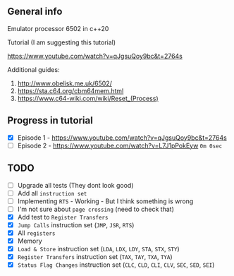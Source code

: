 General info
---
Emulator processor 6502 in c++20

Tutorial (I am suggesting this tutorial)

https://www.youtube.com/watch?v=qJgsuQoy9bc&t=2764s

Additional guides:
1. http://www.obelisk.me.uk/6502/
2. https://sta.c64.org/cbm64mem.html
3. https://www.c64-wiki.com/wiki/Reset_(Process)

Progress in tutorial
---
- [x] Episode 1 - https://www.youtube.com/watch?v=qJgsuQoy9bc&t=2764s
- [ ] Episode 2 - https://www.youtube.com/watch?v=L7J1pPokEyw `0m 0sec`

TODO
---
- [ ] Upgrade all tests (They dont look good)
- [ ] Add all `instruction set`
- [ ] Implementing `RTS` - Working - But I think something is wrong
- [ ] I'm not sure about `page crossing` (need to check that)
- [x] Add test to `Register Transfers`
- [x] `Jump Calls` instruction set (`JMP`, `JSR`, `RTS`)
- [x] All `registers`
- [x] Memory
- [x] `Load & Store` instruction set (`LDA`, `LDX`, `LDY`, `STA`, `STX`, `STY`)
- [x] `Register Transfers` instruction set (`TAX`, `TAY`, `TXA`, `TYA`)
- [x] `Status Flag Changes` instruction set (`CLC`, `CLD`, `CLI`, `CLV`, `SEC`, `SED`, `SEI`)